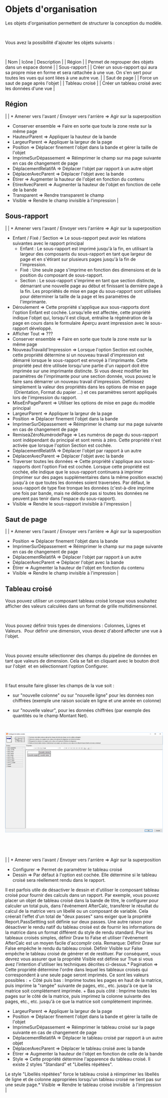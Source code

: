 # Objets d'organisation
Les objets d'organisation permettent de structurer la conception du modèle.


 


Vous avez la possibilité d'ajouter les objets suivants :


 








| Nom | Icône | Description |
| Région |  | Permet de regrouper des objets dans un espace donné |
| Sous-rapport |  | Créer un sous-rapport qui aura sa propre mise en forme et sera rattachée à une vue. On s'en sert pour toutes les vues qui sont liées à une autre vue. |
| Saut de page |  | Force un saut de page après l'objet |
| Tableau croisé |  | Créer un tableau croisé avec les données d'une vue |


## Région







|  | * Amener vers l'avant / Envoyer vers l'arrière => Agir sur la superposition
* Conserver ensemble => Faire en sorte que toute la zone reste sur la même page
* HauteurParent => Appliquer la hauteur de la bande
* LargeurParent => Appliquer la largeur de la page 
* Position => Déplacer finement l'objet dans la bande et gérer la taille de l'objet
* ImprimeSurDépassement => Réimprimer le champ sur ma page suivante en cas de changement de page
* DéplacementRelatifA => Déplacer l'objet par rapport à un autre objet
* DéplacerAvecParent => Déplacer l'objet avec la bande
* Étirer => Augmenter la hauteur de l'objet en fonction du contenu
* EtirerAvecParent => Augmenter la hauteur de l'objet en fonction de celle de la bande
* Transparent => Rendre transparent le champ
* Visible => Rendre le champ invisible à l'impression
 |


## Sous-rapport







|  | * Amener vers l'avant / Envoyer vers l'arrière => Agir sur la superposition
* Enfant / Fixé / Section => Le sous-rapport peut avoir les relations suivantes avec le rapport principal
	+ Enfant : Le sous-rapport est imprimé jusqu'à la fin, en utilisant la largeur des composants du sous-rapport en tant que largeur de page et en s'étirant sur plusieurs pages jusqu'à la fin de l'impression.
	+ Fixé : Une seule page s'imprime en fonction des dimensions et de la position du composant de sous-rapport.
	+ Section : Le sous-rapport s'imprime en tant que section distincte, démarrant une nouvelle page au début et finissant la dernière page à la fin. Les propriétés de mise en page du sous-rapport sont utilisées pour déterminer la taille de la page et les paramètres de l'imprimante.
* Déroulement => Cette propriété s'applique aux sous-rapports dont l'option Enfant est cochée. Lorsqu'elle est affectée, cette propriété indique l'objet qui, lorsqu'il est cliqué, entraîne la régénération de la page en cours dans le formulaire Aperçu avant impression avec le sous-rapport développé.
* Afficher Tout => ???
* Conserver ensemble => Faire en sorte que toute la zone reste sur la même page
* NouveauTravaild'Impression => Lorsque l'option Section est cochée, cette propriété détermine si un nouveau travail d'impression est démarré lorsque le sous-rapport est envoyé à l'imprimante. Cette propriété peut être utilisée lorsqu'une partie d'un rapport doit être imprimée sur une imprimante distincte. Si vous devez modifier les paramètres de l'imprimante pour une section donnée, vous pouvez le faire sans démarrer un nouveau travail d'impression. Définissez simplement la valeur des propriétés dans les options de mise en page  (Orientation, Format du papier ...) et ces paramètres seront appliqués lors de l'impression du rapport.
* MiseEnPageParent => Utiliser les options de mise en page du modèle principal
* LargeurParent => Appliquer la largeur de la page
* Position => Déplacer finement l'objet dans la bande
* ImprimerSurDépassement => Réimprimer le champ sur ma page suivante en cas de changement de page
* RemiseàZéroNumérodePage => Les numéros de page du sous-rapport sont indépendant du principal et sont remis à zéro. Cette propriété n'est activée que lorsque l'option Section est cochée.
* DéplacementRelatifA => Déplacer l'objet par rapport à un autre
* DéplacerAvecParent => Déplacer l'objet avec la bande
* Traverser toutes les données => Cette propriété s'applique aux sous-rapports dont l'option Fixé est cochée. Lorsque cette propriété est cochée, elle indique que le sous-rapport continuera à imprimer (imprimer sur des pages supplémentaires dans la même position exacte) jusqu'à ce que toutes les données soient traversées. Par défaut, le sous-rapport de type fixe tronque les données (c'est-à-dire imprime une fois par bande, mais ne déborde pas si toutes les données ne peuvent pas tenir dans l'espace du sous-rapport).
* Visible => Rendre le sous-rapport invisible à l'impression
 |


## Saut de page







|  | * Amener vers l'avant / Envoyer vers l'arrière => Agir sur la superposition
* Position => Déplacer finement l'objet dans la bande
* ImprimerSurDépassement => Réimprimer le champ sur ma page suivante en cas de changement de page
* DéplacementRelatifA => Déplacer l'objet par rapport à un autre
* DéplacerAvecParent => Déplacer l'objet avec la bande
* Étirer => Augmenter la hauteur de l'objet en fonction du contenu
* Visible => Rendre le champ invisible à l'impression
 |


## Tableau croisé


Vous pouvez utiliser un composant tableau croisé lorsque vous souhaitez afficher des valeurs calculées dans un format de grille multidimensionnel.


 


Vous pouvez définir trois types de dimensions : Colonnes, Lignes et Valeurs.  Pour définir une dimension, vous devez d'abord affecter une vue à l'objet.


 


Vous pouvez ensuite sélectionner des champs du pipeline de données en tant que valeurs de dimension. Cela se fait en cliquant avec le bouton droit sur l'objet  et en sélectionnant l'option Configurer.


 


Il faut ensuite faire glisser les champs de la vue soit :


- sur "nouvelle colonne" ou sur "nouvelle ligne" pour les données non chiffrées (exemple une raison sociale en ligne et une année en colonne)


- sur "nouvelle valeur", pour les données chiffrées (par exemple des quantités ou le champ Montant Net).


 


![](ConfigurerTableauCroise.png)


 


 







|  | * Amener vers l'avant / Envoyer vers l'arrière => Agir sur la superposition
* Configurer => Permet de paramétrer le tableau croisé
* Dessin => Par défaut à l'option est cochée. Elle détermine si le tableau croisé sera réellement rendu dans le rapport.

Il est parfois utile de désactiver le dessin et d'utiliser le composant tableau croisé pour fournir des calculs dans un rapport.
Par exemple, vous pouvez placer un objet de tableau croisé dans la bande de titre, le configurer pour calculer un total puis, dans l'événement AfterCalc, transférer le résultat du calcul de la matrice vers un libellé ou un composant de variable. Cela créerait l'effet d'un total de "deux passes" sans exiger que la propriété Report.PassSettting soit définie sur deux passes.
Une autre raison pour désactiver le rendu natif du tableau croisé est de fournir les informations de la matrice dans un format différent du style de rendu standard. Pour les tableaux croisés simples, définir Draw to False et utiliser l'événement AfterCalc est un moyen facile d'accomplir cela.
Remarque: Définir Draw sur False empêche le rendu du tableau croisé. Définir Visible sur False empêche le tableau croisé de générer et de restituer. Par conséquent, vous devrez vous assurer que la propriété Visible est définie sur True si vous avez l'intention d'utiliser les techniques décrites ci-dessus.* Pagination => Cette propriété détermine l'ordre dans lequel les tableaux croisés qui correspondent à une seule page seront imprimés. Ce sont les valeurs possibles :
	+ Côté puis bas : Imprime toutes les pages en haut de la matrice, puis imprime la "rangée" suivante de pages, etc., etc. jusqu'à ce que la matrice soit complètement imprimée.
	+ Bas puis côté : Imprime toutes les pages sur le côté de la matrice, puis imprimez la colonne suivante des pages, etc., etc. jusqu'à ce que la matrice soit complètement imprimée.
* LargeurParent => Appliquer la largeur de la page
* Position => Déplacer finement l'objet dans la bande et gérer la taille de l'objet
* ImprimeSurDépassement => Réimprimer le tableau croisé sur la page suivante en cas de changement de page
* DéplacementRelatifA => Déplacer le tableau croisé par rapport à un autre objet
* DéplacerAvecParent => Déplacer le tableau croisé avec la bande
* Étirer => Augmenter la hauteur de l'objet en fonction de celle de la bande
* Style => Cette propriété détermine l'apparence du tableau croisé. Il existe 2 styles "Standard" et "Libellés répétées".

Le style "Libellés répétées" force le tableau croisé à réimprimer les libellés de ligne et de colonne appropriées lorsqu'un tableau croisé ne tient pas sur une seule page.* Visible => Rendre le tableau croisé invisible  à l'impression
 |


